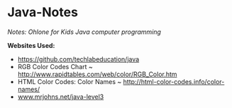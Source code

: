 Java-Notes
==========

*Notes: Ohlone for Kids Java computer programming*

**Websites Used:**
- https://github.com/techlabeducation/java
- RGB Color Codes Chart ~ http://www.rapidtables.com/web/color/RGB_Color.htm
- HTML Color Codes: Color Names ~ http://html-color-codes.info/color-names/
- www.mrjohns.net/java-level3
